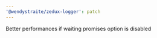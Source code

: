 ```yaml
---
'@wendystraite/zedux-logger': patch
---
```


Better performances if waiting promises option is disabled
